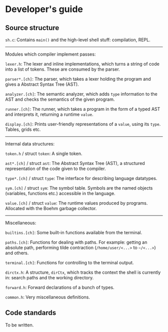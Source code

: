 Developer's guide
=================

Source structure
----------------

`sh.c`: Contains `main()` and the high-level shell stuff: compilation, REPL.

---

Modules which compiler implement passes:

`lexer.h`: The lexer and inline implementations, which turns a string of code into a list of tokens. These are consumed by the parser.

`parser*.[ch]`: The parser, which takes a lexer holding the program and gives a Abstract Syntax Tree (AST).

`analyzer.[ch]`: The semantic analyzer, which adds `type` information to the AST and checks the semantics of the given program.

`runner.[ch]`: The runner, which takes a program in the form of a typed AST and interprets it, returning a runtime `value`.

`display.[ch]`: Prints user-friendly representations of a `value`, using its `type`. Tables, grids etc.

---

Internal data structures:

`token.h` / struct `token`: A single token.

`ast*.[ch]` / struct `ast`: The Abstract Syntax Tree (AST), a structured representation of the code given to the compiler.

`type*.[ch]` / struct `type`: The interface for describing language datatypes.

`sym.[ch]` / struct `sym`: The symbol table. Symbols are the named objects (variables, functions etc.) accessible in the language.

`value.[ch]` / struct `value`: The runtime values produced by programs. Allocated with the Boehm garbage collector.

---

Miscellaneous:

`builtins.[ch]`: Some built-in functions available from the terminal.

`paths.[ch]`: Functions for dealing with paths. For example: getting an absolute path, performing tilde contraction (`/home/user/<...>` to `~/<...>`) and others.

`terminal.[ch]`:  Functions for controlling to the terminal output.

`dirctx.h`: A structure, `dirCtx`, which tracks the context the shell is currently in: search paths and the working directory.

`forward.h`: Forward declarations of a bunch of types.

`common.h`: Very miscellaneous definitions.

Code standards
--------------

To be written.
